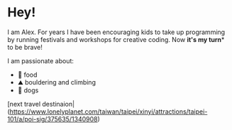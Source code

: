 # Hey!

I am Alex. For years I have been encouraging kids to take up programming by running festivals and workshops for creative coding. 
Now **it's my turn*** to be brave!

I am passionate about:

- 🍜 food
- ⛰️ bouldering and climbing
- 🐶 dogs

[next travel destinaion| (https://www.lonelyplanet.com/taiwan/taipei/xinyi/attractions/taipei-101/a/poi-sig/375635/1340908)
